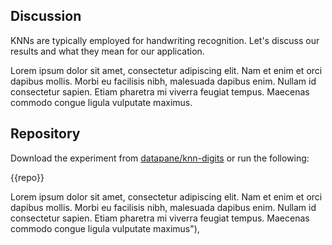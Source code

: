 ## Discussion

KNNs are typically employed for handwriting recognition. Let's discuss our results and what they mean for our application.

Lorem ipsum dolor sit amet, consectetur adipiscing elit. Nam et enim et orci dapibus mollis. Morbi eu facilisis nibh, malesuada dapibus enim. Nullam id consectetur sapien. Etiam pharetra mi viverra feugiat tempus. Maecenas commodo congue ligula vulputate maximus.


## Repository

Download the experiment from [datapane/knn-digits](#)  or run the following:

{{repo}}

Lorem ipsum dolor sit amet, consectetur adipiscing elit. Nam et enim et orci dapibus mollis. Morbi eu facilisis nibh, malesuada dapibus enim. Nullam id consectetur sapien. Etiam pharetra mi viverra feugiat tempus. Maecenas commodo congue ligula vulputate maximus"),
